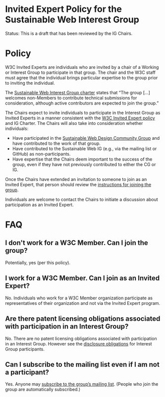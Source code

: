 # Invited Expert Policy for the Sustainable Web Interest Group

Status: This is a draft that has been reviewed by the IG Chairs.

# Policy

W3C Invited Experts are individuals who are invited by a chair of a Working or Interest Group to participate in that group. The chair and the W3C staff must agree that the individual brings particular expertise to the group prior to inviting the individual. 

The [Sustainable Web Interest Group charter](https://www.w3.org/2024/10/ig-sustainableweb-charter.html) states that “The group [...] welcomes non-Members to contribute technical submissions for consideration, although active contributors are expected to join the group.”

The Chairs expect to invite individuals to participate in the Interest Group as Invited Experts in a manner consistent with the [W3C Invited Expert policy](https://www.w3.org/invited-experts/) and IG Charter. The Chairs will also take into consideration whether individuals:

* Have participated in the [Sustainable Web Design Community Group](https://www.w3.org/community/sustyweb/) and have contributed to the work of that group.
* Have contributed to the Sustainable Web IG (e.g., via the mailing list or GitHub) as non-participants.
* Have expertise that the Chairs deem important to the success of the group, even if they have not previously contributed to either the CG or IG.

Once the Chairs have extended an invitation to someone to join as an Invited Expert, that person should review the [instructions for joining the group](https://www.w3.org/groups/ig/sustainableweb/instructions/).

Individuals are welcome to contact the Chairs to initiate a discussion about participation as an Invited Expert.

# FAQ

## I don't work for a W3C Member. Can I join the group?

Potentially, yes (per this policy).

## I work for a W3C Member. Can I join as an Invited Expert?

No. Individuals who work for a W3C Member organization participate as representatives of their organization and not via the Invited Expert program.

## Are there patent licensing obligations associated with participation in an Interest Group?

No. There are no patent licensing obligations associated with participation in an Interest Group. However see the [disclosure obligations](https://www.w3.org/policies/patent-policy/20200915/#sec-disclosure-requirements) for Interest Group participants.

## Can I subscribe to the mailing list even if I am not a participant?

Yes. Anyone may [subscribe to the group’s mailing list](mailto:public-sustainability-request@w3.org?subject=subscribe). (People who join the group are automatically subscribed.)
